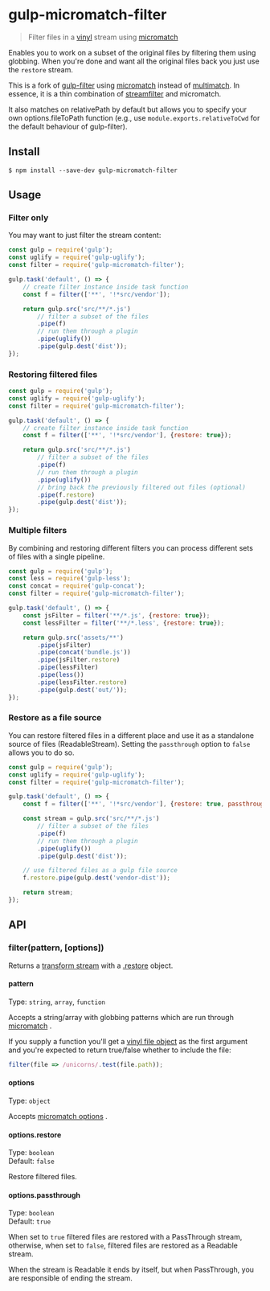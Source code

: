 # gulp-micromatch-filter

> Filter files in a [vinyl](https://github.com/wearefractal/vinyl) stream using [micromatch](https://github.com/jonschlinkert/micromatch)

Enables you to work on a subset of the original files by filtering them using globbing. When you're done and want all the original files back you just use the `restore` stream.

This is a fork of [gulp-filter](https://github.com/sindresorhus/gulp-filter) using [micromatch](https://github.com/jonschlinkert/micromatch) instead of [multimatch](https://github.com/sindresorhus/multimatch). In essence, it is a thin combination of 
[streamfilter](https://github.com/nfroidure/streamfilter) and micromatch.

It also matches on relativePath by default but allows you to specify your own options.fileToPath function (e.g., use `module.exports.relativeToCwd` for the default behaviour of gulp-filter).


## Install

```
$ npm install --save-dev gulp-micromatch-filter
```


## Usage

### Filter only

You may want to just filter the stream content:

```js
const gulp = require('gulp');
const uglify = require('gulp-uglify');
const filter = require('gulp-micromatch-filter');

gulp.task('default', () => {
	// create filter instance inside task function
	const f = filter(['**', '!*src/vendor']);

	return gulp.src('src/**/*.js')
		// filter a subset of the files
		.pipe(f)
		// run them through a plugin
		.pipe(uglify())
		.pipe(gulp.dest('dist'));
});
```

### Restoring filtered files

```js
const gulp = require('gulp');
const uglify = require('gulp-uglify');
const filter = require('gulp-micromatch-filter');

gulp.task('default', () => {
	// create filter instance inside task function
	const f = filter(['**', '!*src/vendor'], {restore: true});

	return gulp.src('src/**/*.js')
		// filter a subset of the files
		.pipe(f)
		// run them through a plugin
		.pipe(uglify())
		// bring back the previously filtered out files (optional)
		.pipe(f.restore)
		.pipe(gulp.dest('dist'));
});
```

### Multiple filters

By combining and restoring different filters you can process different sets of files with a single pipeline.

```js
const gulp = require('gulp');
const less = require('gulp-less');
const concat = require('gulp-concat');
const filter = require('gulp-micromatch-filter');

gulp.task('default', () => {
	const jsFilter = filter('**/*.js', {restore: true});
	const lessFilter = filter('**/*.less', {restore: true});

	return gulp.src('assets/**')
		.pipe(jsFilter)
		.pipe(concat('bundle.js'))
		.pipe(jsFilter.restore)
		.pipe(lessFilter)
		.pipe(less())
		.pipe(lessFilter.restore)
		.pipe(gulp.dest('out/'));
});
```

### Restore as a file source

You can restore filtered files in a different place and use it as a standalone source of files (ReadableStream). Setting the `passthrough` option to `false` allows you to do so.

```js
const gulp = require('gulp');
const uglify = require('gulp-uglify');
const filter = require('gulp-micromatch-filter');

gulp.task('default', () => {
	const f = filter(['**', '!*src/vendor'], {restore: true, passthrough: false});

	const stream = gulp.src('src/**/*.js')
		// filter a subset of the files
		.pipe(f)
		// run them through a plugin
		.pipe(uglify())
		.pipe(gulp.dest('dist'));

	// use filtered files as a gulp file source
	f.restore.pipe(gulp.dest('vendor-dist'));

	return stream;
});
```


## API

### filter(pattern, [options])

Returns a [transform stream](http://nodejs.org/api/stream.html#stream_class_stream_transform) with a [.restore](#optionsrestore) object.

#### pattern

Type: `string`, `array`, `function`

Accepts a string/array with globbing patterns which are run through [micromatch](https://github.com/jonschlinkert/micromatch) .

If you supply a function you'll get a [vinyl file object](https://github.com/wearefractal/vinyl#file) as the first argument and you're expected to return true/false whether to include the file:

```js
filter(file => /unicorns/.test(file.path));
```

#### options

Type: `object`

Accepts [micromatch options](https://github.com/jonschlinkert/micromatch#options) .

#### options.restore

Type: `boolean`  
Default: `false`

Restore filtered files.

#### options.passthrough

Type: `boolean`  
Default: `true`

When set to `true` filtered files are restored with a PassThrough stream, otherwise, when set to `false`, filtered files are restored as a Readable stream.

When the stream is Readable it ends by itself, but when PassThrough, you are responsible of ending the stream.
